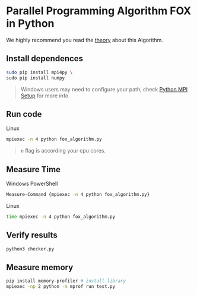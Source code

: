 # Parallel Programming Algorithm FOX in Python

We highly recommend you read the [theory](https://www.cs.csi.cuny.edu/~gu/teaching/courses/csc76010/slides/Matrix%20Multiplication%20by%20Nur.pdf) about this Algorithm.

## Install dependences

```bash
sudo pip install mpi4py \
sudo pip install numpy
```

> Windows users may need to configure your path, check [Python MPI Setup](https://nyu-cds.github.io/python-mpi/setup/) for more info

## Run code

Linux

```bash
mpiexec -n 4 python fox_algorithm.py
```

> `n` flag is according your cpu cores.

## Measure Time

Windows PowerShell

```bash
Measure-Command {mpiexec -n 4 python fox_algorithm.py}
```

Linux

```bash
time mpiexec -n 4 python fox_algorithm.py
```

## Verify results

```bash
python3 checker.py
```

## Measure memory
```bash
pip install memory-profiler # install library
mpiexec -np 2 python -m mprof run test.py
```
